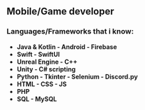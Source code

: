 ## **Mobile/Game developer**
### **Languages/Frameworks that i know:**
-  **Java & Kotlin - Android - Firebase**
-  **Swift - SwiftUI**
-  **Unreal Engine - C++**
-  **Unity - C# scripting**
- **Python - Tkinter - Selenium - Discord.py**
-  **HTML - CSS - JS**
-  **PHP**
-  **SQL - MySQL**
